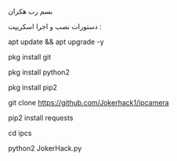 بسم رب هکران

دستورات نصب و اجرا اسکریپت :

apt update && apt upgrade -y


pkg install git


pkg install python2


pkg install pip2


git clone https://github.com/Jokerhack1/ipcamera

pip2 install requests

cd ipcs

python2 ‌JokerHack.py
